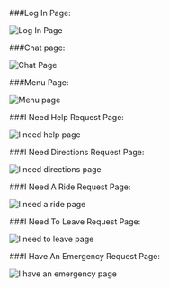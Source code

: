 ###Log In Page:

![Log In Page](Log-In-Page.png)


###Chat page:

![Chat Page](Messaging.png)


###Menu Page:

![Menu page](Menu.png)


###I Need Help Request Page:

![I need help page](I-Need-Help-Forms.png)


###I Need Directions Request Page:

![I need directions page](I-Need-Directions-Form.png)


###I Need A Ride Request Page:

![I need a ride page](I-Need-A-Ride-Form.png)


###I Need To Leave Request Page:

![I need to leave page](I-Need-To-leave-Form.png)


###I Have An Emergency Request Page:

![I have an emergency page](I-Have-An-Emergency-Form.png)


